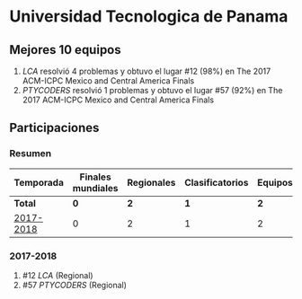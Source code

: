---
---

# Universidad Tecnologica de Panama

## Mejores 10 equipos

1. _LCA_ resolvió 4 problemas y obtuvo el lugar #12 (98%) en The 2017 ACM-ICPC Mexico and Central America Finals
1. _PTYCODERS_ resolvió 1 problemas y obtuvo el lugar #57 (92%) en The 2017 ACM-ICPC Mexico and Central America Finals

## Participaciones

### Resumen

| Temporada | Finales mundiales | Regionales | Clasificatorios | Equipos |
| --- | --- | --- | --- | --- |
| **Total** | **0** | **2** | **1** | **2** |
| [2017-2018](#2017-2018) | 0 | 2 | 1 | 2 |

### 2017-2018

1. #12 _LCA_ (Regional)
1. #57 _PTYCODERS_ (Regional)



